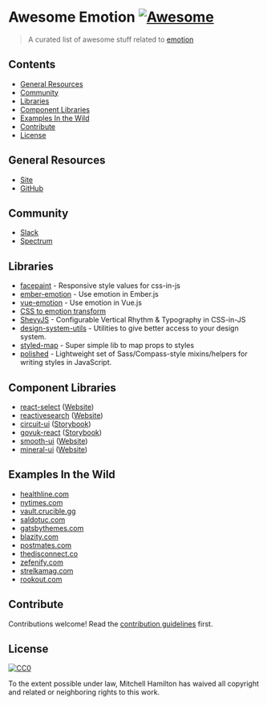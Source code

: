 # Awesome Emotion [![Awesome](https://cdn.rawgit.com/sindresorhus/awesome/d7305f38d29fed78fa85652e3a63e154dd8e8829/media/badge.svg)](https://github.com/sindresorhus/awesome)

> A curated list of awesome stuff related to [emotion](https://emotion.sh)

## Contents

- [General Resources](#general-resources)
- [Community](#community)
- [Libraries](#libraries)
- [Component Libraries](#component-libraries)
- [Examples In the Wild](#examples-in-the-wild)
- [Contribute](#contribute)
- [License](#license)

## General Resources

- [Site](https://emotion.sh/)
- [GitHub](https://github.com/emotion-js/emotion)

## Community

- [Slack](https://emotion.now.sh)
- [Spectrum](https://spectrum.chat/emotion)

## Libraries

- [facepaint](https://github.com/emotion-js/facepaint) - Responsive style values for css-in-js
- [ember-emotion](https://github.com/alexlafroscia/ember-emotion) - Use emotion in Ember.js
- [vue-emotion](https://github.com/egoist/vue-emotion) - Use emotion in Vue.js
- [CSS to emotion transform](https://transform.now.sh/css-to-emotion/)
- [ShevyJS](https://github.com/kyleshevlin/shevyjs) - Configurable Vertical Rhythm & Typography in CSS-in-JS
- [design-system-utils](https://github.com/mrmartineau/design-system-utils) - Utilities to give better access to your design system.
- [styled-map](https://github.com/scf4/styled-map) - Super simple lib to map props to styles
- [polished](https://github.com/styled-components/polished) - Lightweight set of Sass/Compass-style mixins/helpers for writing styles in JavaScript.

## Component Libraries

- [react-select](https://github.com/JedWatson/react-select) ([Website](http://jedwatson.github.io/react-select/))
- [reactivesearch](https://github.com/appbaseio/reactivesearch) ([Website](https://opensource.appbase.io/reactivesearch/))
- [circuit-ui](https://github.com/sumup/circuit-ui) ([Storybook](https://sumup.github.io/circuit-ui/))
- [govuk-react](https://github.com/UKHomeOffice/govuk-react/) ([Storybook](https://ukhomeoffice.github.io/govuk-react/))
- [smooth-ui](https://github.com/smooth-code/smooth-ui) ([Website](https://smooth-ui.smooth-code.com/))
- [mineral-ui](https://mineral-ui.com) ([Website](https://mineral-ui.com))


## Examples In the Wild

- [healthline.com](https://www.healthline.com/health/body-aches)
- [nytimes.com](https://www.nytimes.com)
- [vault.crucible.gg](http://vault.crucible.gg/)
- [saldotuc.com](https://saldotuc.com)
- [gatsbythemes.com](https://gatsbythemes.com/)
- [blazity.com](https://blazity.com/)
- [postmates.com](https://postmates.com/)
- [thedisconnect.co](https://thedisconnect.co/one)
- [zefenify.com](https://zefenify.com/about.html)
- [strelkamag.com](https://strelkamag.com/)
- [rookout.com](https://www.rookout.com)

## Contribute

Contributions welcome! Read the [contribution guidelines](CONTRIBUTING.md) first.

## License

[![CC0](http://mirrors.creativecommons.org/presskit/buttons/88x31/svg/cc-zero.svg)](http://creativecommons.org/publicdomain/zero/1.0)

To the extent possible under law, Mitchell Hamilton has waived all copyright and
related or neighboring rights to this work.
